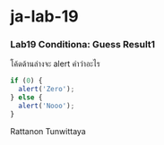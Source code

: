 # ja-lab-19
### Lab19 Conditiona: Guess Result1
โค้ดด้านล่างจะ alert คำว่าอะไร

```JavaScript
if (0) {
  alert('Zero');
} else {
  alert('Nooo');
}
```
Rattanon Tunwittaya
